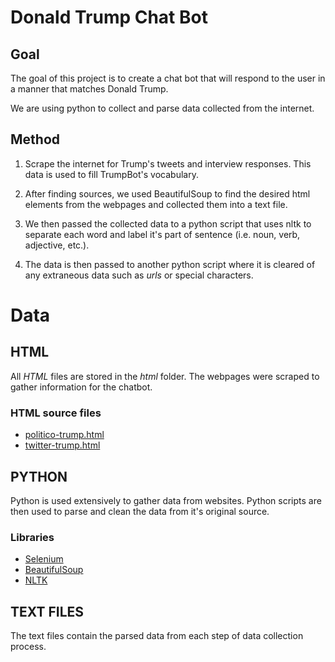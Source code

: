 Donald Trump Chat Bot
=====================
Goal
----
The goal of this project is to create a chat bot
that will respond to the user in a manner that matches
Donald Trump.

We are using python to collect and parse data collected
from the internet.

Method
------
1. Scrape the internet for Trump's tweets and interview
responses. This data is used to fill TrumpBot's vocabulary.

2. After finding sources, we used BeautifulSoup to find the
desired html elements from the webpages and collected them
into a text file.

3. We then passed the collected data to a python script that
uses nltk to separate each word and label it's part of 
sentence (i.e. noun, verb, adjective, etc.).

4. The data is then passed to another python script where it
is cleared of any extraneous data such as *urls* or special
characters.

Data
====
HTML
----
All *HTML* files are stored in the *html* folder. 
The webpages were scraped to gather information for
the chatbot.

### HTML source files
- [politico-trump.html](https://github.com/SandeepJala94/HackUMass2017/blob/master/html/politico-trump.html)
- [twitter-trump.html](https://github.com/SandeepJala94/HackUMass2017/blob/master/html/twitter-trump.html)

PYTHON
------
Python is used extensively to gather data from websites.
Python scripts are then used to parse and clean the data
from it's original source.

### Libraries
- [Selenium](https://stackoverflow.com/questions/17309288/importerror-no-module-named-requests)
- [BeautifulSoup](https://www.crummy.com/software/BeautifulSoup/)
- [NLTK](http://www.nltk.org/)

TEXT FILES
----------
The text files contain the parsed data from
each step of data collection process.
